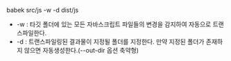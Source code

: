 babek src/js -w -d dist/js

- -w : 타깃 폴더에 있는 모든 자바스크립트 파일들의 변경을 감지하여 자동으로 트랜스파일한다.
- -d : 트랜스파일링된 결과물이 지정될 폴더를 지정한다. 만약 지정된 폴더가 존재하지 않으면 자동생성한다.(--out-dir 옵션 축약형)
